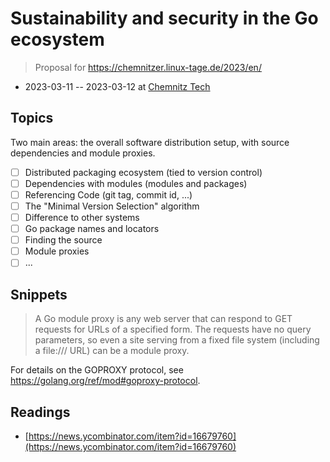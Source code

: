 # Sustainability and security in the Go ecosystem

> Proposal for https://chemnitzer.linux-tage.de/2023/en/

* 2023-03-11 -- 2023-03-12 at [Chemnitz Tech](https://www.tu-chemnitz.de/)

## Topics

Two main areas: the overall software distribution setup, with source dependencies and module proxies.

* [ ] Distributed packaging ecosystem (tied to version control)
* [ ] Dependencies with modules (modules and packages)
* [ ] Referencing Code (git tag, commit id, ...)
* [ ] The "Minimal Version Selection" algorithm
* [ ] Difference to other systems
* [ ] Go package names and locators
* [ ] Finding the source
* [ ] Module proxies
* [ ] ...

## Snippets

> A Go module proxy is any web server that can respond to GET requests for
URLs of a specified form. The requests have no query parameters, so even a site
serving from a fixed file system (including a file:/// URL) can be a module
proxy.

For details on the GOPROXY protocol, see
https://golang.org/ref/mod#goproxy-protocol.

## Readings

* [https://news.ycombinator.com/item?id=16679760](https://news.ycombinator.com/item?id=16679760)
